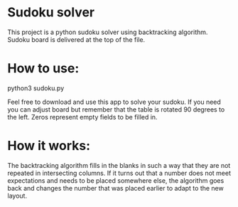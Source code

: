# Sudoku solver
This project is a python sudoku solver using backtracking algorithm.
Sudoku board is delivered at the top of the file. 

# How to use:
python3 sudoku.py

Feel free to download and use this app to solve your sudoku. If you need you can adjust board but remember that the table is rotated 90 degrees to the left. Zeros represent empty fields to be filled in.

# How it works:
The backtracking algorithm fills in the blanks in such a way that they are not repeated in intersecting columns. If it turns out that a number does not meet expectations and needs to be placed somewhere else, the algorithm goes back and changes the number that was placed earlier to adapt to the new layout.
